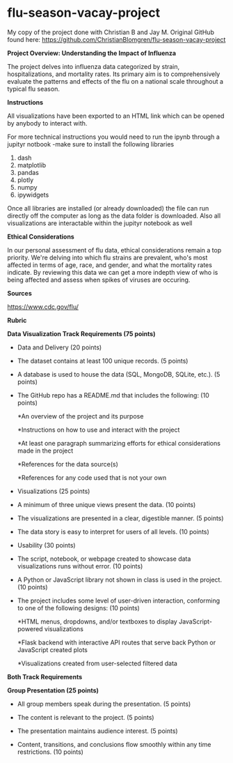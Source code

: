 # flu-season-vacay-project
My copy of the project done with Christian B and Jay M. Original GitHub found here:
https://github.com/ChristianBlomgren/flu-season-vacay-project



**Project Overview: Understanding the Impact of Influenza**

The project delves into influenza data categorized by strain, hospitalizations, and mortality rates.
Its primary aim is to comprehensively evaluate the patterns and effects of the flu on a national scale throughout a typical flu season.



**Instructions**

All visualizations have been exported to an HTML link which can be opened by anybody to interact with.

For more technical instructions you would need to run the ipynb through a jupityr notbook
  -make sure to install the following libraries
  1. dash
  2. matplotlib
  3. pandas
  4. plotly
  5. numpy
  6. ipywidgets

Once all libraries are installed (or already downloaded) the file can run directly off the computer as long as the data folder is downloaded.
Also all visualizations are interactable within the jupityr notebook as well



**Ethical Considerations**

In our personal assessment of flu data, ethical considerations remain a top priority.
We're delving into which flu strains are prevalent, who's most affected in terms of age, race, and gender, and what the mortality rates indicate.
By reviewing this data we can get a more indepth view of who is being affected and assess when spikes of viruses are occuring.



**Sources**

https://www.cdc.gov/flu/



**Rubric**

**Data Visualization Track Requirements (75 points)**

- Data and Delivery (20 points)
  
- The dataset contains at least 100 unique records. (5 points)

- A database is used to house the data (SQL, MongoDB, SQLite, etc.). (5 points)

- The GitHub repo has a README.md that includes the following: (10 points)
  
    *An overview of the project and its purpose
  
    *Instructions on how to use and interact with the project
  
    *At least one paragraph summarizing efforts for ethical considerations made in the project
  
    *References for the data source(s)
  
    *References for any code used that is not your own
  

-  Visualizations (25 points)

- A minimum of three unique views present the data. (10 points)
  
- The visualizations are presented in a clear, digestible manner. (5 points)
  
- The data story is easy to interpret for users of all levels. (10 points)

- Usability (30 points)
  
- The script, notebook, or webpage created to showcase data visualizations runs without error. (10 points)
  
- A Python or JavaScript library not shown in class is used in the project. (10 points)
  
- The project includes some level of user-driven interaction, conforming to one of the following designs: (10 points)
  
    *HTML menus, dropdowns, and/or textboxes to display JavaScript-powered visualizations
  
    *Flask backend with interactive API routes that serve back Python or JavaScript created plots
  
    *Visualizations created from user-selected filtered data
  

  
**Both Track Requirements**

**Group Presentation (25 points)**
  
- All group members speak during the presentation. (5 points)
  
- The content is relevant to the project. (5 points)
  
- The presentation maintains audience interest. (5 points)
  
- Content, transitions, and conclusions flow smoothly within any time restrictions. (10 points)
